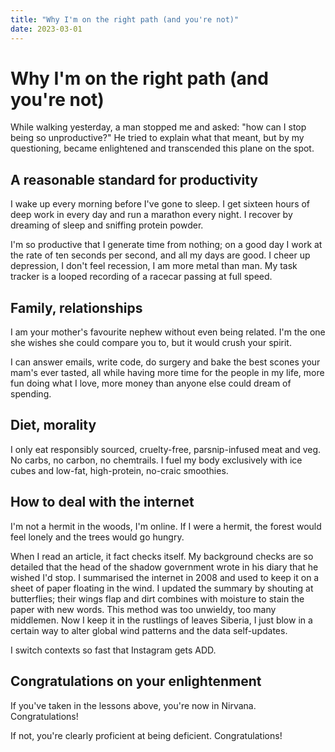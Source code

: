 ```yaml
---
title: "Why I'm on the right path (and you're not)"
date: 2023-03-01
---
```


# Why I'm on the right path (and you're not)

While walking yesterday, a man stopped me and asked: "how can I stop being so unproductive?"
He tried to explain what that meant, but by my questioning, became enlightened and transcended this plane on the spot.

## A reasonable standard for productivity

I wake up every morning before I've gone to sleep.
I get sixteen hours of deep work in every day and run a marathon every night.
I recover by dreaming of sleep and sniffing protein powder.

I'm so productive that I generate time from nothing; on a good day I work at the rate of ten seconds per second, and all my days are good.
I cheer up depression, I don't feel recession, I am more metal than man.
My task tracker is a looped recording of a racecar passing at full speed.

## Family, relationships
I am your mother's favourite nephew without even being related.
I'm the one she wishes she could compare you to, but it would crush your spirit.

I can answer emails, write code, do surgery and bake the best scones your mam's ever tasted, all while having more time for the people in my life, more fun doing what I love, more money than anyone else could dream of spending.

## Diet, morality
I only eat responsibly sourced, cruelty-free, parsnip-infused meat and veg. No carbs, no carbon, no chemtrails.
I fuel my body exclusively with ice cubes and low-fat, high-protein, no-craic smoothies.

## How to deal with the internet

I'm not a hermit in the woods, I'm online. If I were a hermit, the forest would feel lonely and the trees would go hungry.

When I read an article, it fact checks itself. 
My background checks are so detailed that the head of the shadow government wrote in his diary that he wished I'd stop.
I summarised the internet in 2008 and used to keep it on a sheet of paper floating in the wind.
I updated the summary by shouting at butterflies; their wings flap and dirt combines with moisture to stain the paper with new words.
This method was too unwieldy, too many middlemen. Now I keep it in the rustlings of leaves Siberia, I just blow in a certain way to alter global wind patterns and the data self-updates.

I switch contexts so fast that Instagram gets ADD.

## Congratulations on your enlightenment

If you've taken in the lessons above, you're now in Nirvana. Congratulations!

If not, you're clearly proficient at being deficient. Congratulations!
